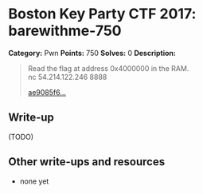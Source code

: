 # Boston Key Party CTF 2017: barewithme-750

**Category:** Pwn
**Points:** 750
**Solves:** 0
**Description:**

> Read the flag at address 0x4000000 in the RAM.<br>
> nc 54.214.122.246 8888
>
> [ae9085f6...](http://ctf.bostonkey.party/files/851e7e4f6638c0bf4ed8a13e2e6b6b44/ae9085f691dffbf9831cb0153f10f077.tgz)

## Write-up

(TODO)

## Other write-ups and resources

* none yet
